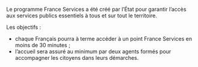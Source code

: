 <p id="brief">
  Le programme France Services a été créé par l’État pour garantir l’accès aux services publics essentiels à tous et sur tout le territoire.
</p>
<p>
  Les objectifs : 
  <ul>
    <li>chaque Français pourra à terme accéder à un point France Services en moins de 30 minutes ;</li>
    <li>l’accueil sera assuré au minimum par deux agents formés pour accompagner les citoyens dans leurs démarches.</li>
  </ul>
</p>
